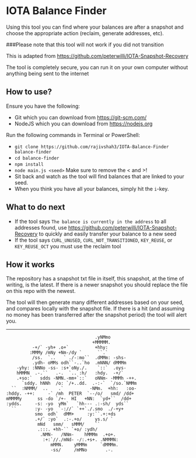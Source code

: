 # IOTA Balance Finder

Using this tool you can find where your balances are after a snapshot and choose the appropriate action (reclaim, generate addresses, etc).

###Please note that this tool will not work if you did not transition

This is adapted from https://github.com/peterwilli/IOTA-Snapshot-Recovery

The tool is completely secure, you can run it on your own computer without anything being sent to the internet

## How to use?
Ensure you have the following:
- Git which you can download from https://git-scm.com/
- NodeJS which you can download from https://nodejs.org

Run the following commands in Terminal or PowerShell:
- `git clone https://github.com/rajivshah3/IOTA-Balance-Finder balance-finder`
- `cd balance-finder`
- `npm install`
- `node main.js <seed>` Make sure to remove the < and >!
- Sit back and watch as the tool will find balances that are linked to your seed.
- When you think you have all your balances, simply hit the `i`-key.

## What to do next
- If the tool says `The balance is currently in the address` to all addresses found, use https://github.com/peterwilli/IOTA-Snapshot-Recovery to quickly and easily transfer your balance to a new seed
- If the tool says `CURL_UNUSED`, `CURL_NOT_TRANSITIONED`, `KEY_REUSE`, or `KEY_REUSE_OCT` you must use the reclaim tool

## How it works

The repository has a snapshot txt file in itself, this snapshot, at the time of writing, is the latest. If there is a newer snapshot you should replace the file on this repo with the newest.

The tool will then generate many different addresses based on your seed, and compares locally with the snapshot file. If there is a hit (and assuming no money has been transferred after the snapshot period) the tool will alert you.

----

                                      .yNMmo           
                                     +MMMMM.          
              -+/` -yh+ .o+`          +hhy:           
             :MMMy /mNy +Nm-/dy `      ``.`           
              /ss.  `..   ` ./-:mo``  .dMMm: -shs-    
              .ydh- oMMs odh``-..`ho  .mNNN/ dMMMm    
        -yhy: :NNNo -ss- :s+`oNy./.    `::`  .oys-    
        hMMMN  .-.``   .-.  `.. :h/   :hdy.  -+/`     
        .+so:`   sdds -NMN.-mm+`::`   oNNm- -MMMh -++.
          `sddy. hNNh  /o: `/+..dd.  .-:-`  `/so.`NMMm
      ``  :NMMM/  ..    .`          -NMm.  +hh:   :oo-
    :hddy. -++:     -` /mh  PETER  `--/o/   smd/ /dd+  
    mMMMMy      ss -do `/+-  HI   +NN:  `yd+``  /dd+  
    :ydds.     -s: -yo  yMm`   `hh--- .:-sh/  yds``   
      ``       :y- -yo  `-://` `++`./.smo  ./-+y+     
               smo  odh`  dMM+     :y:``.+:+ds        
               .+/` :yo`  .:-.+o/     ys.s/ `         
                mNd   smm/   sMMM/    ``              
                .:::. +hh-`` `+o/ :ydh/               
                 .NMN-   /NNm-    hMMMm  .+o+.        
                  :+:`//./mNd- -/:.+s+. .NMMMN:       
                     mMMN.    yMMMm     `dMMMm.       
                     -ss/     /mMNo       .-.         
